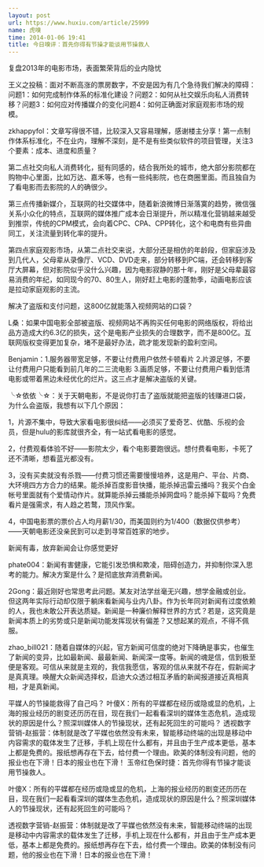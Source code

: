 ```yaml
---
layout: post
url: https://www.huxiu.com/article/25999
name: 虎嗅
time: 2014-01-06 19:41
title: 今日嗅评：首先你得有节操才能谈用节操救人
---
```

复盘2013年的电影市场，表面繁荣背后的业内隐忧

王义之投稿：面对不断高涨的票房数字，不安是因为有几个急待我们解决的障碍：问题1：如何完成制作体系的标准化建设？问题2：如何从社交娱乐向私人消费转移？问题3：如何应对传播媒介的变化问题4：如何正确面对家庭观影市场的规模。

zkhappyfol：文章写得很不错，比较深入又容易理解，感谢楼主分享！第一点制作体系标准化，不在业内，理解不深刻，是不是有些类似软件的项目管理，关注3个要素：成本、进度和质量？

第二点社交向私人消费转化，挺有同感的，结合我所处的城市，绝大部分影院都在购物中心里面，比如万达、嘉禾等，也有一些纯影院，也在商圈里面。而且独自为了看电影而去影院的人的确很少。

第三点传播新媒介，互联网的社交媒体中，随着新浪微博日渐落寞的趋势，微信强关系小众化的特点，互联网的媒体推广成本会日渐提升，所以精准化营销越来越受到推崇，传统的CPM模式，会向着CPC、CPA、CPP转化，这个和电商有些异曲同工，关注流量到转化率的提升。

第四点家庭观影市场，从第二点社交来说，大部分还是相仿的年龄段，但家庭涉及到几代人，父母辈从录像厅、VCD、DVD走来，部分转移到PC端，还会转移到客厅大屏幕，但对影院似乎没什么兴趣，因为电影寂静的那十年，刚好是父母辈最容易消费的年纪，如同现今的70、80生人，刚好赶上电影的蓬勃季，动画电影应该是拉动家庭观影的主流。

解决了盗版和支付问题，这800亿就能落入视频网站的口袋？

L桑：如果中国电影全部被盗版、视频网站不再购买任何电影的网络版权，将给出品方造成大约6.3亿的损失，这个是电影产业损失的合理数字，而不是800亿。互联网版权变得更加复杂，堵不是最好办法，疏才能发现新的盈利空间。

Benjamin：1.服务器带宽足够，不要让付费用户依然卡顿看片 2.片源足够，不要让付费用户只能看到前几年的二三流电影 3.画质足够，不要让付费用户看到低清电影或带着黑边未经优化的烂片。这三点才是解决盗版的关键。

╰☆依依╰☆：关于天朝电影，不是说你打击了盗版就能把盗版的钱赚进口袋，为什么会盗版，我想有以下几个原因：

1，片源不集中，导致大家看电影很纠结——必须买了爱奇艺、优酷、乐视的会员，但是hulu的影库就很齐全，有一站式看电影的感觉。

2，付费观看体验不好——影院太少，看个电影要跑很远。想付费看电影，卡死了还不清晰，想看蓝光都没有。

3，没有买卖就没有杀戮——付费习惯还需要慢慢培养，这是用户、平台、片商、大环境四方方合力的结果。能杀掉百度影音快播，能杀掉迅雷云播吗？我买个白金帐号里面就有个爱情动作片。就算能杀掉云播能杀掉网盘吗？能杀掉下载吗？免费看片是强需求，有人趋之若鹜，顶风作案。

4，中国电影票的票价占人均月薪1/30，而美国则约为1/400（数据仅供参考）——天朝电影还没亲民到可以走到寻常百姓家的地步。

新闻有毒，放弃新闻会让你感觉更好

phate004：新闻有害健康，它能引发恐惧和欺凌，阻碍创造力，并抑制你深入思考的能力。解决方案是什么？是彻底放弃消费新闻。

2Gong：最近刚好也常思考此问题。某友对法学丝毫无兴趣，想学金融或创业。但这两年实际行动却仅限于躺床看新闻与业内八卦。作为长年同对新闻有过度依赖的人，我也未敢公开表达质疑。新闻是一种廉价解释世界的方式？若是，这究竟是新闻本质上的劣势或只是新闻功能发挥现状有偏差？又想起某的观点，不得不佩服。

zhao_bill021：随着自媒体的兴起，官方新闻可信度的绝对下降确是事实，也催生了新闻的变异，比如最新闻、最最新闻、新闻深一度等。新闻的魂是信，信到极至便是客观。可信从来就是主观的，我信我愿信，客观的信从来就不存在，假新闻才是真真理。唤醒大众新闻选择权，启迪大众透过相互矛盾的新闻报道接近真相真相，才是真新闻。

平媒人的节操能救得了自己吗？ 叶傻X：所有的平媒都在经历或隐或显的危机，上海的报业经历的剧变还历历在目，现在我们一起看看深圳的媒体生态危机，造成现状的原因是什么？照深圳媒体人的节操现状，还有起死回生的可能吗？ 透视数字营销-赵振营：体制就是改了平媒也依然没有未来，智能移动终端的出现是移动中内容需求的载体发生了迁移，手机上现在什么都有，并且由于生产成本更低，基本上都是免费的。报纸想再存在下去，给付费一个理由。欧美的体制没有问题，他的报业也在下滑！日本的报业也在下滑！ 玉帝红色保时捷：首先你得有节操才能谈用节操救人。

叶傻X：所有的平媒都在经历或隐或显的危机，上海的报业经历的剧变还历历在目，现在我们一起看看深圳的媒体生态危机，造成现状的原因是什么？照深圳媒体人的节操现状，还有起死回生的可能吗？

透视数字营销-赵振营：体制就是改了平媒也依然没有未来，智能移动终端的出现是移动中内容需求的载体发生了迁移，手机上现在什么都有，并且由于生产成本更低，基本上都是免费的。报纸想再存在下去，给付费一个理由。欧美的体制没有问题，他的报业也在下滑！日本的报业也在下滑！

